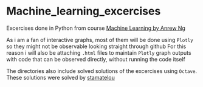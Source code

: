 # Machine_learning_excercises
Excercises done in Python from course [Machine Learning by Anrew Ng](https://www.coursera.org/learn/machine-learning)

As i am a fan of interactive graphs, most of them will be done using `Plotly` so they might not be observable looking straight through github
For this reason i will also be attaching `.html` files to maintain `Plotly` graph outputs with code that can be observed directly, without running the code itself

The directories also include solved solutions of the excercises using `Octave`. These solutions were solved by [stamatelou](https://github.com/stamatelou/Machine-Learning-AndrewNg-SOLUTIONS.git)
